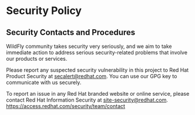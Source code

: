 # Security Policy 
 
## Security Contacts and Procedures
 
WildFly community takes security very seriously, and we aim to take immediate action to address serious security-related problems that involve 
our products or services.
 
Please report any suspected security vulnerability in this project to Red Hat Product Security at secalert@redhat.com. 
You can use our GPG key to communicate with us securely.
 
To report an issue in any Red Hat branded website or online service, please contact Red Hat Information Security at site-security@redhat.com.
https://access.redhat.com/security/team/contact

